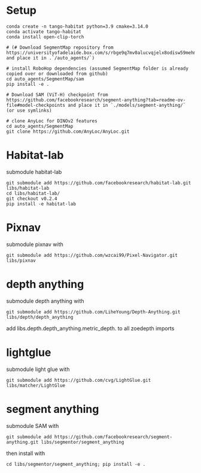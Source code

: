 # Setup

```
conda create -n tango-habitat python=3.9 cmake=3.14.0
conda activate tango-habitat
conda install open-clip-torch

# (# Download SegmentMap repository from https://universityofadelaide.box.com/s/rbge9q7mv0alucvqjelx8odisw59mehm and place it in .`/auto_agents/`)

# install RoboHop dependencies (assumed SegmentMap folder is already copied over or downloaded from github)
cd auto_agents/SegmentMap/sam
pip install -e . 

# Download SAM (ViT-H) checkpoint from https://github.com/facebookresearch/segment-anything?tab=readme-ov-file#model-checkpoints and place it in `./models/segment-anything/` (or use symlinks)

# clone AnyLoc for DINOv2 features
cd auto_agents/SegmentMap
git clone https://github.com/AnyLoc/AnyLoc.git
```

# Habitat-lab

submodule habitat-lab

```
git submodule add https://github.com/facebookresearch/habitat-lab.git libs/habitat-lab
cd libs/habitat-lab/
git checkout v0.2.4
pip install -e habitat-lab
```


# Pixnav

submodule pixnav with

```
git submodule add https://github.com/wzcai99/Pixel-Navigator.git libs/pixnav
```

# depth anything

submodule depth anything with

```
git submodule add https://github.com/LiheYoung/Depth-Anything.git libs/depth/depth_anything
```

add libs.depth.depth_anything.metric_depth. to all zoedepth imports

# lightglue

submodule light glue with

```
git submodule add https://github.com/cvg/LightGlue.git libs/matcher/LightGlue
```

# segment anything

submodule SAM with

```
git submodule add https://github.com/facebookresearch/segment-anything.git libs/segmentor/segment_anything
```

then install with

```
cd libs/segmentor/segment_anything; pip install -e .
```
